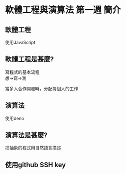 # 軟體工程與演算法 第一週 簡介

## 軟體工程
使用JavaScript  

## 軟體工程是甚麼?
寫程式的基本流程   
想->寫->測  

當多人合作開發時，分配每個人的工作  

## 演算法
使用deno  

## 演算法是甚麼?
把抽象的程式用自然語言描述  


## 使用github SSH key

